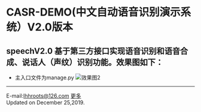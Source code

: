 # CASR-DEMO(中文自动语音识别演示系统）V2.0版本
## speechV2.0 基于第三方接口实现语音识别和语音合成、说话人（声纹）识别功能。效果图如下：
- 主入口文件为manage.py
![效果图2](./image/asr_tts.png)
---
E-mail:lhhroots@126.com
[更多](https://lihanghang.top)  
Updated on December 25,2019.

